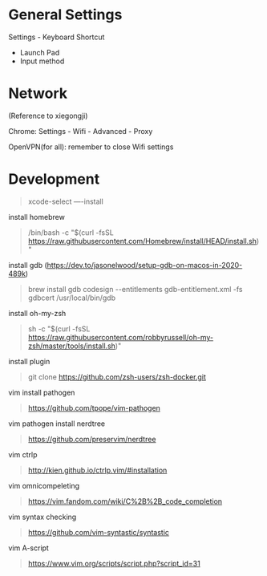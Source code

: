 # General Settings

Settings - Keyboard Shortcut 

- Launch Pad
- Input method

# Network

(Reference to xiegongji)

Chrome: Settings - Wifi - Advanced - Proxy 

OpenVPN(for all): remember to close Wifi settings

# Development

> xcode-select —-install

install homebrew

>  /bin/bash -c "$(curl -fsSL https://raw.githubusercontent.com/Homebrew/install/HEAD/install.sh)"

install gdb (https://dev.to/jasonelwood/setup-gdb-on-macos-in-2020-489k)

> brew install gdb
> codesign --entitlements gdb-entitlement.xml -fs gdbcert /usr/local/bin/gdb

install oh-my-zsh

> sh -c "$(curl -fsSL https://raw.githubusercontent.com/robbyrussell/oh-my-zsh/master/tools/install.sh)"

install plugin

> git clone https://github.com/zsh-users/zsh-docker.git

vim install pathogen

> https://github.com/tpope/vim-pathogen

vim pathogen install nerdtree

> https://github.com/preservim/nerdtree

vim ctrlp

> http://kien.github.io/ctrlp.vim/#installation

vim omnicompeleting

> https://vim.fandom.com/wiki/C%2B%2B_code_completion

vim syntax checking
> https://github.com/vim-syntastic/syntastic

vim A-script
> https://www.vim.org/scripts/script.php?script_id=31

